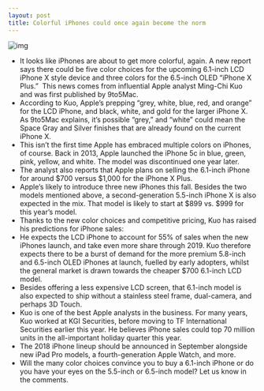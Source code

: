 ```yaml
---
layout: post
title: Colorful iPhones could once again become the norm
---
```

![img](http://media.idownloadblog.com/wp-content/uploads/2013/09/iPhone-5c-side-by-side.jpg)
* It looks like iPhones are about to get more colorful, again. A new report says there could be five color choices for the upcoming 6.1-inch LCD iPhone X style device and three colors for the 6.5-inch OLED “iPhone X Plus.”  This news comes from influential Apple analyst Ming-Chi Kuo and was first published by 9to5Mac. 
* According to Kuo, Apple’s prepping “grey, white, blue, red, and orange” for the LCD iPhone, and black, white, and gold for the larger iPhone X. As 9to5Mac explains, it’s possible “grey,” and “white” could mean the Space Gray and Silver finishes that are already found on the current iPhone X.
* This isn’t the first time Apple has embraced multiple colors on iPhones, of course. Back in 2013, Apple launched the iPhone 5c in blue, green, pink, yellow, and white. The model was discontinued one year later.
* The analyst also reports that Apple plans on selling the 6.1-inch iPhone for around $700 versus $1,000 for the iPhone X Plus.
* Apple’s likely to introduce three new iPhones this fall. Besides the two models mentioned above, a second-generation 5.5-inch iPhone X is also expected in the mix. That model is likely to start at $899 vs. $999 for this year’s model.
* Thanks to the new color choices and competitive pricing, Kuo has raised his predictions for iPhone sales:
* He expects the LCD iPhone to account for 55% of sales when the new iPhones launch, and take even more share through 2019. Kuo therefore expects there to be a burst of demand for the more premium 5.8-inch and 6.5-inch OLED iPhones at launch, fuelled by early adopters, whilst the general market is drawn towards the cheaper $700 6.1-inch LCD model.
* Besides offering a less expensive LCD screen, that 6.1-inch model is also expected to ship without a stainless steel frame, dual-camera, and perhaps 3D Touch.
* Kuo is one of the best Apple analysts in the business. For many years, Kuo worked at KGI Securities, before moving to TF International Securities earlier this year. He believes iPhone sales could top 70 million units in the all-important holiday quarter this year.
* The 2018 iPhone lineup should be announced in September alongside new iPad Pro models, a fourth-generation Apple Watch, and more.
* Will the many color choices convince you to buy a 6.1-inch iPhone or do you have your eyes on the 5.5-inch or 6.5-inch model? Let us know in the comments.

